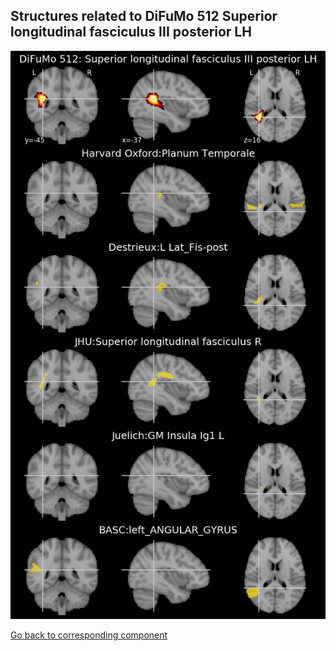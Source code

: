 


## Structures related to DiFuMo 512 Superior longitudinal fasciculus III posterior LH

![98](98.jpg "Structures related to DiFuMo 512 Superior longitudinal fasciculus III posterior LH")

[Go back to corresponding component](https://parietal-inria.github.io/DiFuMo/512/html/98.html)